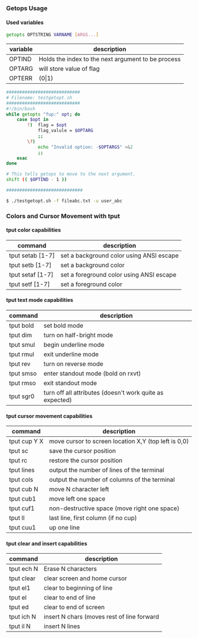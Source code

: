 ### Getops Usage
#### Used variables
```bash
getopts OPTSTRING VARNAME [ARGS...]
```
variable | description
--- | ---
OPTIND | Holds the index to the next argument to be process
OPTARG | will store value of flag
OPTERR | (0\|1) 

```bash
############################
# Filename: testgetopt.sh
############################
#!/bin/bash
while getopts "fup:" opt; do
	case $opt in
		f)	flag = $opt
			flag_valule = $OPTARG
			;;
		\?)
			echo "Invalid option: -$OPTARGS" >&2
			;;
	esac
done

# This tells getops to move to the next argument.
shift (( $OPTIND - 1 ))

#############################

$ ./testgetopt.sh -f fileabc.txt -u user_abc

```

### Colors and Cursor Movement with tput

#### tput color capabilities
command | description
--- | ---
tput setab [1-7] | set a background color using ANSI escape
tput setb [1-7] | set a background color
tput setaf [1-7] | set a foreground color using ANSI escape
tput setf [1-7] | set a foreground color

#### tput text mode capabilities
command | description
--- | ---
tput bold | set bold mode
tput dim | turn on half-bright mode
tput smul | begin underline mode
tput rmul | exit underline mode
tput rev | turn on reverse mode
tput smso | enter standout mode (bold on rxvt)
tput rmso | exit standout mode
tput sgr0 | turn off all attributes (doesn't work quite as expected)

#### tput cursor movement capabilities
command | description
--- | ---
tput cup Y X | move cursor to screen location X,Y (top left is 0,0)
tput sc | save the cursor position
tput rc | restore the cursor position
tput lines | output the number of lines of the terminal
tput cols | output the number of columns of the terminal
tput cub N | move N character left
tput cub1 | move left one space
tput cuf1 | non-destructive space (move right one space)
tput ll | last line, first column (if no cup)
tput cuu1 | up one line
 
#### tput clear and insert capabilities
command | description
--- | ---
tput ech N | Erase N characters
tput clear | clear screen and home cursor
tput el1 | clear to beginning of line
tput el | clear to end of line
tput ed | clear to end of screen
tput ich N | insert N chars (moves rest of line forward
tput il N | insert N lines
